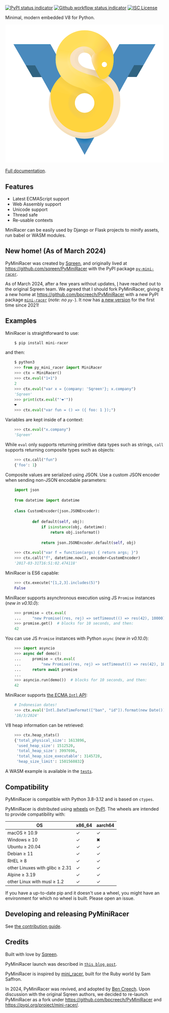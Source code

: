 [![PyPI status indicator](https://img.shields.io/pypi/v/mini_racer.svg)](https://pypi.python.org/pypi/mini_racer)
[![Github workflow status indicator](https://github.com/bpcreech/PyMiniRacer/actions/workflows/build.yml/badge.svg)](https://github.com/bpcreech/PyMiniRacer/actions/workflows/build.yml)
[![ISC License](https://img.shields.io/badge/License-ISC-blue.svg)](https://opensource.org/licenses/ISC)

Minimal, modern embedded V8 for Python.

![MiniRacer logo: a V8 with a very snakey 8](py_mini_racer.png)

[Full documentation](https://bpcreech.com/PyMiniRacer/).

## Features

- Latest ECMAScript support
- Web Assembly support
- Unicode support
- Thread safe
- Re-usable contexts

MiniRacer can be easily used by Django or Flask projects to minify assets, run babel or
WASM modules.

## New home! (As of March 2024)

PyMiniRacer was created by [Sqreen](https://github.com/sqreen), and originally lived at
<https://github.com/sqreen/PyMiniRacer> with the PyPI package
[`py-mini-racer`](https://pypi.org/project/py-mini-racer/).

As of March 2024, after a few years without updates, [I](https://bpcreech.com) have
reached out to the original Sqreen team. We agreed that I should fork PyMiniRacer,
giving it a new home at <https://github.com/bpcreech/PyMiniRacer> with a new PyPI
package [`mini-racer`](https://pypi.org/project/mini-racer/) (*note: no `py-`*). It now
has [a new version](https://bpcreech.com/PyMiniRacer/history/#070-2024-03-06) for the
first time since 2021!

## Examples

MiniRacer is straightforward to use:

```sh
    $ pip install mini-racer
```

and then:

```python
    $ python3
    >>> from py_mini_racer import MiniRacer
    >>> ctx = MiniRacer()
    >>> ctx.eval("1+1")
    2
    >>> ctx.eval("var x = {company: 'Sqreen'}; x.company")
    'Sqreen'
    >>> print(ctx.eval("'❤'"))
    ❤
    >>> ctx.eval("var fun = () => ({ foo: 1 });")
```

Variables are kept inside of a context:

```python
    >>> ctx.eval("x.company")
    'Sqreen'
```

While `eval` only supports returning primitive data types such as strings, `call`
supports returning composite types such as objects:

```python
    >>> ctx.call("fun")
    {'foo': 1}
```

Composite values are serialized using JSON. Use a custom JSON encoder when sending
non-JSON encodable parameters:

```python
    import json

    from datetime import datetime

    class CustomEncoder(json.JSONEncoder):

            def default(self, obj):
                if isinstance(obj, datetime):
                    return obj.isoformat()

                return json.JSONEncoder.default(self, obj)
```

```python
    >>> ctx.eval("var f = function(args) { return args; }")
    >>> ctx.call("f", datetime.now(), encoder=CustomEncoder)
    '2017-03-31T16:51:02.474118'
```

MiniRacer is ES6 capable:

```python
    >>> ctx.execute("[1,2,3].includes(5)")
    False
```

MiniRacer supports asynchronous execution using JS `Promise` instances (*new in
v0.10.0*):

```python
    >>> promise = ctx.eval(
    ...     "new Promise((res, rej) => setTimeout(() => res(42), 10000))")
    >>> promise.get()  # blocks for 10 seconds, and then:
    42
```

You can use JS `Promise` instances with Python `async` (*new in v0.10.0*):

```python
    >>> import asyncio
    >>> async def demo():
    ...     promise = ctx.eval(
    ...         "new Promise((res, rej) => setTimeout(() => res(42), 10000))")
    ...     return await promise
    ... 
    >>> asyncio.run(demo())  # blocks for 10 seconds, and then:
    42
```

MiniRacer supports [the ECMA `Intl` API](https://tc39.es/ecma402/):

```python
    # Indonesian dates!
    >>> ctx.eval('Intl.DateTimeFormat(["ban", "id"]).format(new Date())')
    '16/3/2024'
```

V8 heap information can be retrieved:

```python
    >>> ctx.heap_stats()
    {'total_physical_size': 1613896,
     'used_heap_size': 1512520,
     'total_heap_size': 3997696,
     'total_heap_size_executable': 3145728,
     'heap_size_limit': 1501560832}
```

A WASM example is available in the
[`tests`](https://github.com/bpcreech/PyMiniRacer/blob/master/tests/test_wasm.py).

## Compatibility

PyMiniRacer is compatible with Python 3.8-3.12 and is based on `ctypes`.

PyMiniRacer is distributed using [wheels](https://pythonwheels.com/) on
[PyPI](https://pypi.org/). The wheels are intended to provide compatibility with:

| OS                              | x86_64 | aarch64 |
| ------------------------------- | ------ | ------- |
| macOS ≥ 10.9                    | ✓      | ✓       |
| Windows ≥ 10                    | ✓      | ✖       |
| Ubuntu ≥ 20.04                  | ✓      | ✓       |
| Debian ≥ 11                     | ✓      | ✓       |
| RHEL ≥ 8                        | ✓      | ✓       |
| other Linuxes with glibc ≥ 2.31 | ✓      | ✓       |
| Alpine ≥ 3.19                   | ✓      | ✓       |
| other Linux with musl ≥ 1.2     | ✓      | ✓       |

If you have a up-to-date pip and it doesn't use a wheel, you might have an environment
for which no wheel is built. Please open an issue.

## Developing and releasing PyMiniRacer

See [the contribution guide](CONTRIBUTING.md).

## Credits

Built with love by [Sqreen](https://www.sqreen.com).

PyMiniRacer launch was described in
[`this blog post`](https://web.archive.org/web/20230526172627/https://blog.sqreen.com/embedding-javascript-into-python/).

PyMiniRacer is inspired by [mini_racer](https://github.com/SamSaffron/mini_racer), built
for the Ruby world by Sam Saffron.

In 2024, PyMiniRacer was revived, and adopted by [Ben Creech](https://bpcreech.com).
Upon discussion with the original Sqreen authors, we decided to re-launch PyMiniRacer as
a fork under <https://github.com/bpcreech/PyMiniRacer> and
<https://pypi.org/project/mini-racer/>.
